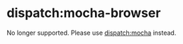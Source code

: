 # dispatch:mocha-browser

No longer supported. Please use [dispatch:mocha](https://github.com/DispatchMe/meteor-mocha) instead.

